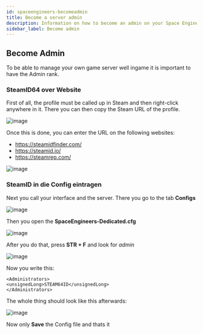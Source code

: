 ```yaml
---
id: spaceengineers-becomeadmin
title: Become a server admin
description: Information on how to become an admin on your Space Engineers server from ZAP-Hosting - ZAP-Hosting.com documentation
sidebar_label: Become admin
---
```


## Become Admin

To be able to manage your own game server well ingame it is important to have the Admin rank.

### SteamID64 over Website

First of all, the profile must be called up in Steam and then right-click anywhere in it.
There you can then copy the Steam URL of the profile.

![image](https://user-images.githubusercontent.com/26007280/189890721-d12d839c-e81f-4c8d-aea8-4bd4f7fc67d7.png)

Once this is done, you can enter the URL on the following websites:

- https://steamidfinder.com/
- https://steamid.io/
- https://steamrep.com/

![image](https://user-images.githubusercontent.com/26007280/189890738-382f7bd1-a0f7-4c1e-83e2-6b0b1ce17d47.png)

### SteamID in die Config eintragen

Next you call your interface and the server. 
There you go to the tab **Configs**

![image](https://user-images.githubusercontent.com/26007280/189890755-0652912e-9749-4ece-886d-023a8a2b799b.png)

Then you open the **SpaceEngineers-Dedicated.cfg**

![image](https://user-images.githubusercontent.com/26007280/189890790-871f7a92-b8df-4210-af83-e190a765d82c.png)

After you do that, press **STR + F** and look for *admin*

![image](https://user-images.githubusercontent.com/26007280/189890816-8e8850f3-27ae-42a8-858a-accc3b49b4e5.png)

Now you write this:
```
<Administrators>
<unsignedLong>STEAM64ID</unsignedLong>
</Administrators>
````
The whole thing should look like this afterwards:

![image](https://user-images.githubusercontent.com/26007280/189890834-377910b7-e775-48ee-bda6-a829f891ff88.png)

Now only **Save** the Config file and thats it
